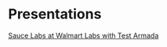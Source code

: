 # Presentations

[Sauce Labs at Walmart Labs with Test Armada](https://www.slideshare.net/TestArmada/test-armada-sauce-labs)